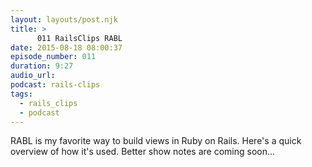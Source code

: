 ```yaml
---
layout: layouts/post.njk
title: >
      011 RailsClips RABL
date: 2015-08-18 08:00:37
episode_number: 011
duration: 9:27
audio_url: 
podcast: rails-clips
tags: 
  - rails_clips
  - podcast
---
```


RABL is my favorite way to build views in Ruby on Rails. Here's a quick overview of how it's used. Better show notes are coming soon...


